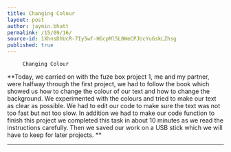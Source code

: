 ```yaml
---
title: Changing Colour
layout: post
author: jaymin.bhatt
permalink: /15/09/16/
source-id: 1XhnsDhUcR-7Iy5wf-HGcpMl5L0WeCPJUcYuGskLZhsg
published: true
---
```

         Changing Colour   

**Today, we carried on with the fuze box project 1, me and my partner, were halfway through the first project, we had to follow the book which showed us how to change the colour of our text and how to change the background. We experimented with the colours and tried to make our text as clear as possible. We had to edit our code to make sure the text was not too fast but not too slow. In addition we had to make our code function to finish this project we completed this task in about 10 minutes as we read the instructions carefully. Then we saved our work on a USB stick which we will have to keep for later projects.                                          **

** **

